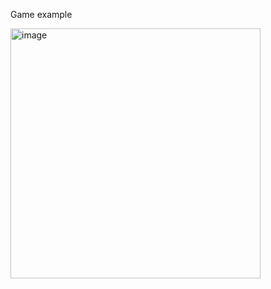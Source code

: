 Game example


<img width="400" alt="image" src="https://github.com/user-attachments/assets/8a3580ed-a816-40df-8200-04596886ea21">

